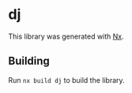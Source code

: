 # dj

This library was generated with [Nx](https://nx.dev).



## Building

Run `nx build dj` to build the library.




